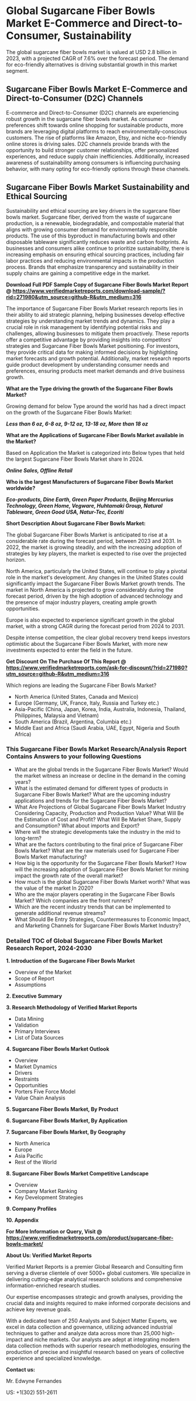 <h1>Global Sugarcane Fiber Bowls Market E-Commerce and Direct-to-Consumer, Sustainability</h1><p class=""><p>The global sugarcane fiber bowls market is valued at USD 2.8 billion in 2023, with a projected CAGR of 7.6% over the forecast period. The demand for eco-friendly alternatives is driving substantial growth in this market segment.</p><h2>Sugarcane Fiber Bowls Market E-Commerce and Direct-to-Consumer (D2C) Channels</h2><p>E-commerce and Direct-to-Consumer (D2C) channels are experiencing robust growth in the sugarcane fiber bowls market. As consumer preferences shift towards online shopping for sustainable products, more brands are leveraging digital platforms to reach environmentally-conscious customers. The rise of platforms like Amazon, Etsy, and niche eco-friendly online stores is driving sales. D2C channels provide brands with the opportunity to build stronger customer relationships, offer personalized experiences, and reduce supply chain inefficiencies. Additionally, increased awareness of sustainability among consumers is influencing purchasing behavior, with many opting for eco-friendly options through these channels.</p><h2>Sugarcane Fiber Bowls Market Sustainability and Ethical Sourcing</h2><p>Sustainability and ethical sourcing are key drivers in the sugarcane fiber bowls market. Sugarcane fiber, derived from the waste of sugarcane production, is a renewable, biodegradable, and compostable material that aligns with growing consumer demand for environmentally responsible products. The use of this byproduct in manufacturing bowls and other disposable tableware significantly reduces waste and carbon footprints. As businesses and consumers alike continue to prioritize sustainability, there is increasing emphasis on ensuring ethical sourcing practices, including fair labor practices and reducing environmental impacts in the production process. Brands that emphasize transparency and sustainability in their supply chains are gaining a competitive edge in the market.</p></p><p class=""><strong>Download Full PDF Sample Copy of Sugarcane Fiber Bowls Market Report @ <a href="https://www.verifiedmarketreports.com/download-sample/?rid=271980&utm_source=github-R&utm_medium=316" target="_blank">https://www.verifiedmarketreports.com/download-sample/?rid=271980&utm_source=github-R&utm_medium=316</a></strong></p><p>The importance of&nbsp;Sugarcane Fiber Bowls Market research reports lies in their ability to aid strategic planning, helping businesses develop effective strategies by understanding market trends and dynamics. They play a crucial role in risk management by identifying potential risks and challenges, allowing businesses to mitigate them proactively. These reports offer a competitive advantage by providing insights into competitors' strategies and Sugarcane Fiber Bowls Market positioning. For investors, they provide critical data for making informed decisions by highlighting market forecasts and growth potential. Additionally, market research reports guide product development by understanding consumer needs and preferences, ensuring products meet market demands and drive business growth.</p><p><strong>What are the&nbsp;Type driving the growth of the Sugarcane Fiber Bowls Market?</strong></p><p id="" class="">Growing demand for below Type around the world has had a direct impact on the growth of the Sugarcane Fiber Bowls Market:</p><p class=""><em><strong>Less than 6 oz, 6-8 oz, 9-12 oz, 13-18 oz, More than 18 oz</strong></em></p><p class=""><strong>What are the&nbsp;Applications&nbsp;of Sugarcane Fiber Bowls Market available in the Market?</strong></p><p id="" class="">Based on Application the Market is categorized into Below types that held the largest Sugarcane Fiber Bowls Market share In 2024.</p><p class=""><em><strong>Online Sales, Offline Retail</strong></em></p><p class=""><strong>Who is the largest Manufacturers of Sugarcane Fiber Bowls Market worldwide?</strong></p><p><em><strong>Eco-products, Dine Earth, Green Paper Products, Beijing Mercurius Technology, Green Home, Vegware, Huhtamaki Group, Natural Tableware, Green Good USA, Natur-Tec, Ecoriti</strong></em></p><p id="" class=""><strong>Short Description About Sugarcane Fiber Bowls Market:</strong></p><p>The global Sugarcane Fiber Bowls Market is anticipated to rise at a considerable rate during the forecast period, between 2023 and 2031. In 2022, the market is growing steadily, and with the increasing adoption of strategies by key players, the market is expected to rise over the projected horizon.</p><p>North America, particularly the United States, will continue to play a pivotal role in the market's development. Any changes in the United States could significantly impact the Sugarcane Fiber Bowls Market growth trends. The market in North America is projected to grow considerably during the forecast period, driven by the high adoption of advanced technology and the presence of major industry players, creating ample growth opportunities.</p><p>Europe is also expected to experience significant growth in the global market, with a strong CAGR during the forecast period from 2024 to 2031.</p><p>Despite intense competition, the clear global recovery trend keeps investors optimistic about the Sugarcane Fiber Bowls Market, with more new investments expected to enter the field in the future.</p><p id="" class=""><strong>Get Discount On The Purchase Of This Report @ <a href="https://www.verifiedmarketreports.com/ask-for-discount/?rid=271980?utm_source=github-R&utm_medium=316" target="_blank">https://www.verifiedmarketreports.com/ask-for-discount/?rid=271980?utm_source=github-R&utm_medium=316</a></strong></p><p class="">Which regions are leading the Sugarcane Fiber Bowls Market?</p><ul><li>North America (United States, Canada and Mexico)</li><li>Europe (Germany, UK, France, Italy, Russia and Turkey etc.)</li><li>Asia-Pacific (China, Japan, Korea, India, Australia, Indonesia, Thailand, Philippines, Malaysia and Vietnam)</li><li>South America (Brazil, Argentina, Columbia etc.)</li><li>Middle East and Africa (Saudi Arabia, UAE, Egypt, Nigeria and South Africa)</li></ul><h3 id="" class="">This Sugarcane Fiber Bowls Market Research/Analysis Report Contains Answers to your following Questions</h3><ul><li>What are the global trends in the Sugarcane Fiber Bowls Market? Would the market witness an increase or decline in the demand in the coming years?</li><li>What is the estimated demand for different types of products in Sugarcane Fiber Bowls Market? What are the upcoming industry applications and trends for the Sugarcane Fiber Bowls Market?</li><li>What Are Projections of Global Sugarcane Fiber Bowls Market Industry Considering Capacity, Production and Production Value? What Will Be the Estimation of Cost and Profit? What Will Be Market Share, Supply and Consumption? What about imports and Export?</li><li>Where will the strategic developments take the industry in the mid to long-term?</li><li>What are the factors contributing to the final price of Sugarcane Fiber Bowls Market? What are the raw materials used for Sugarcane Fiber Bowls Market manufacturing?</li><li>How big is the opportunity for the Sugarcane Fiber Bowls Market? How will the increasing adoption of Sugarcane Fiber Bowls Market for mining impact the growth rate of the overall market?</li><li>How much is the global Sugarcane Fiber Bowls Market worth? What was the value of the market In 2020?</li><li>Who are the major players operating in the Sugarcane Fiber Bowls Market? Which companies are the front runners?</li><li>Which are the recent industry trends that can be implemented to generate additional revenue streams?</li><li>What Should Be Entry Strategies, Countermeasures to Economic Impact, and Marketing Channels for Sugarcane Fiber Bowls Market Industry?</li></ul><h3 id="" class="">Detailed TOC of Global Sugarcane Fiber Bowls Market Research Report, 2024-2030</h3><p id="" class=""><strong>1. Introduction of the Sugarcane Fiber Bowls Market</strong></p><ul><li>Overview of the Market</li><li>Scope of Report</li><li>Assumptions</li></ul><p id="" class=""><strong>2. Executive Summary</strong></p><p id="" class=""><strong>3. Research Methodology of Verified Market Reports</strong></p><ul><li>Data Mining</li><li>Validation</li><li>Primary Interviews</li><li>List of Data Sources</li></ul><p id="" class=""><strong>4. Sugarcane Fiber Bowls Market Outlook</strong></p><ul><li>Overview</li><li>Market Dynamics</li><li>Drivers</li><li>Restraints</li><li>Opportunities</li><li>Porters Five Force Model</li><li>Value Chain Analysis</li></ul><p id="" class=""><strong>5. Sugarcane Fiber Bowls Market, By Product</strong></p><p id="" class=""><strong>6. Sugarcane Fiber Bowls Market, By Application</strong></p><p id="" class=""><strong>7. Sugarcane Fiber Bowls Market, By Geography</strong></p><ul><li>North America</li><li>Europe</li><li>Asia Pacific</li><li>Rest of the World</li></ul><p id="" class=""><strong>8. Sugarcane Fiber Bowls Market Competitive Landscape</strong></p><ul><li>Overview</li><li>Company Market Ranking</li><li>Key Development Strategies</li></ul><p id="" class=""><strong>9. Company Profiles</strong></p><p id="" class=""><strong>10. Appendix</strong></p><p id="" class=""><strong>For More Information or Query, Visit @ <a href="https://www.verifiedmarketreports.com/product/sugarcane-fiber-bowls-market/" target="_blank">https://www.verifiedmarketreports.com/product/sugarcane-fiber-bowls-market/</a></strong></p><p id="" class=""><strong>About Us: Verified Market Reports</strong></p><p id="" class="">Verified Market Reports is a premier Global Research and Consulting firm serving a diverse clientele of over 5000+ global customers. We specialize in delivering cutting-edge analytical research solutions and comprehensive information-enriched research studies.</p><p id="" class="">Our expertise encompasses strategic and growth analyses, providing the crucial data and insights required to make informed corporate decisions and achieve key revenue goals.</p><p id="" class="">With a dedicated team of 250 Analysts and Subject Matter Experts, we excel in data collection and governance, utilizing advanced industrial techniques to gather and analyze data across more than 25,000 high-impact and niche markets. Our analysts are adept at integrating modern data collection methods with superior research methodologies, ensuring the production of precise and insightful research based on years of collective experience and specialized knowledge.</p><p id="" class=""><strong>Contact us:</strong></p><p id="" class="">Mr. Edwyne Fernandes</p><p id="" class="">US: +1(302) 551-2611</p>